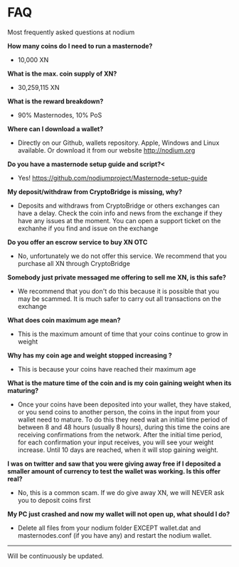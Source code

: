 # FAQ
Most frequently asked questions at nodium

<b>How many coins do I need to run a masternode?</b>
- 10,000 XN

<b>What is the max. coin supply of XN?</b>
- 30,259,115 XN

<b>What is the reward breakdown?</b>
- 90% Masternodes, 10% PoS

<b>Where can I download a wallet?</b>
- Directly on our Github, wallets repository. Apple, Windows and Linux available. Or download it from our website http://nodium.org

<b>Do you have a masternode setup guide and script?<</b>
- Yes! https://github.com/nodiumproject/Masternode-setup-guide

<b>My deposit/withdraw from CryptoBridge is missing, why?</b>
- Deposits and withdraws from CryptoBridge or others exchanges can have a delay. Check the coin info and news from the exchange if they have any issues at the moment. You can open a support ticket on the exchanhe if you find and issue on the exchange

<b>Do you offer an escrow service to buy XN OTC</b>
- No, unfortunately we do not offer this service. We recommend that you purchase all XN through CryptoBridge

<b>Somebody just private messaged me offering to sell me XN, is this safe? </b>
- We recommend that you don't do this because it is possible that you may be scammed. It is much safer to carry out all  transactions on the exchange

<b>What does coin maximum age mean?</b>
- This is the maximum amount of time that your coins continue to grow in weight

<b>Why has my coin age and weight stopped increasing ?</b>
- This is because your coins have reached their maximum age

<b>What is the mature time of the coin and is my coin gaining weight when its maturing?</b>
- Once your coins have been deposited into your wallet, they have staked, or you send coins to another person, the coins in the input from your wallet need to mature.  To do this they need  wait an initial time period of between  8 and 48 hours (usually 8 hours), during this time the coins are receiving confirmations from the network.  After the initial time period, for each confirmation your input receives,  you will see your weight increase. Until 10 days are reached, when it will stop gaining weight.

<b>I was on twitter and saw that you were giving away free <insert currency name> if I deposited  a smaller amount of currency to test the wallet was working. Is this offer real?</b>
- No, this is a common scam. If we do give away XN, we will NEVER ask you to deposit coins first

<b>My PC just crashed and now my  wallet will not open up, what should I do?</b>
- Delete all files from your nodium folder EXCEPT wallet.dat and masternodes.conf (if you have any) and restart the nodium wallet.

---

Will be continuously be updated.



